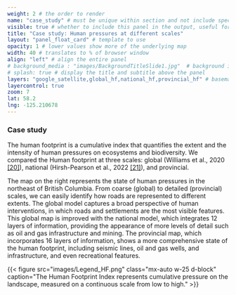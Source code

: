 ```yaml
---
weight: 2 # the order to render
name: "case_study" # must be unique within section and not include special characters
visible: true # whether to include this panel in the output, useful for testing
title: "Case study: Human pressures at different scales"
layout: "panel_float_card" # template to use
opacity: 1 # lower values show more of the underlying map
width: 40 # translates to % of browser window
align: "left" # align the entire panel
# background_media : "images/BackgroundTitleSlide1.jpg"  # background image rendered behind the panel, covering map
# splash: true # display the title and subtitle above the panel
layers: "google_satellite,global_hf,national_hf,provincial_hf" # basemap and overlaying layers
layercontrol: true
zoom: 7
lat: 58.2
lng: -125.210678
---
```

### Case study
The human footprint is a cumulative index that quantifies the extent and the intensity of human pressures on ecosystems and biodiversity. We compared the Human footprint at three scales: global (Williams et al., 2020 <a href="../references/">[20]</a>), national (Hirsh-Pearson et al., 2022 <a href="../references/">[21]</a>), and provincial. 

The map on the right represents the state of human pressures in the northeast of British Columbia. From coarse (global) to detailed (provincial) scales, we can easily identify how roads are represented to different extents. The global model captures a broad perspective of human interventions, in which roads and settlements are the most visible features. This global map is improved with the national model, which integrates 12 layers of information, providing the appearance of more levels of detail such as oil and gas infrastructure and mining. The provincial map, which incorporates 16 layers of information, shows a more comprehensive state of the human footprint, including seismic lines, oil and gas wells, and infrastructure, and even recreational features.

{{< figure src="images/Legend_HF.png" 
class="mx-auto w-25 d-block"
caption="The Human Footprint Index represents cumulative pressure on the landscape, measured on a continuous scale from low to high." >}}


<!-- Leaflet map with ability to turn on and off the following three layers: Data/Originals_tiles/-->
<!-- Miguel's raster cell size comparison, large data file -->

